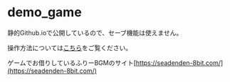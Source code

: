 # demo_game

静的Github.ioで公開しているので、セーブ機能は使えません。

操作方法については[こちら](https://github.com/nakaji-nandaina/Unity2DActionGame)をご覧ください。

ゲームでお借りしているふりーBGMのサイト[https://seadenden-8bit.com/](https://seadenden-8bit.com/)
